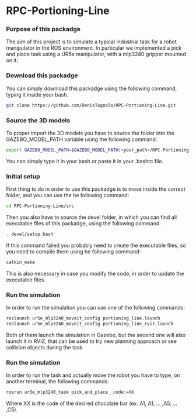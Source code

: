 # RPC-Portioning-Line

### Purpose of this packadge
The aim of this project is to simulate a typical industrial task for a robot manipulator in the ROS environment. In particular we implemented a pick and place task using a UR5e manipulator, with a mlp3240 gripper mounted on it.


### Download this packadge
You can simply download this packadge using the following command, typing it inside your bash.

```bash
git clone https://github.com/DenisTognolo/RPC-Portioning-Line.git
```

### Source the 3D models
To proper import the 3D models you have to source the folder into the GAZEBO_MODEL_PATH variable using the following command:

```bash
export GAZEBO_MODEL_PATH=$GAZEBO_MODEL_PATH:<your_path>/RPC-Portioning-Line/models/dae
```
You can simply type it in your bash or paste it in your .bashrc file.

### Initial setup
First thing to do in order to use this packadge is to move inside the correct folder, and you can use the he following command:
```bash
cd RPC-Portioning-Line/src
```
Then you also have to source the devel folder, in which you can find all executable files of this packadge, using the following command: 
```bash
. devel/setup.bash
```
If this command failed you probably need to create the executable files, so you need to compile them using he following command: 
```bash
catkin_make
```
This is also necessary in case you modify the code, in order to update the executable files. 

### Run the simulation
In order to run the simulation you can use one of the following commands:
```bash
roslaunch ur5e_mlp3240_moveit_config portioning_line.launch
roslaunch ur5e_mlp3240_moveit_config portioning_line_rviz.launch
```
Both of them launch the simulation in Gazebo, but the second one will also launch it in RVIZ, that can be used to try new planning approach or see collision objects during the task.

### Run the simulation
In order to run the task and actually move the robot you have to type, on another terminal, the following commands:
```bash
rosrun ur5e_mlp3240_task pick_and_place _code:=XX
```
Where XX is the code of the desired chocolate bar (ex: A1, A1, ... ,A5, ... ,C5).
